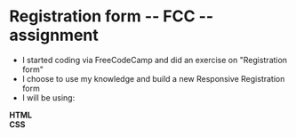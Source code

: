 # Registration form -- FCC -- assignment
- I started coding via FreeCodeCamp and did an exercise on "Registration form"
- I choose to use my knowledge and build a new Responsive Registration form
- I will be using:

 **HTML** <br>
 **CSS**
